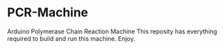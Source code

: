 # PCR-Machine
Arduino Polymerase Chain Reaction Machine
This reposity has everything required to build and run this machine. Enjoy.

